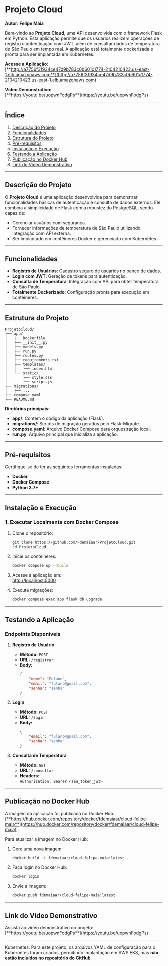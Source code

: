 # **Projeto Cloud**

**Autor: Felipe Maia**

Bem-vindo ao **Projeto Cloud**, uma API desenvolvida com o framework Flask em Python. Esta aplicação permite que os usuários realizem operações de registro e autenticação com JWT, além de consultar dados de temperatura de São Paulo em tempo real. A aplicação está totalmente dockerizada e pronta para ser implantada em Kubernetes.

**Acesse a Aplicação:**  
[**http://a7756f3f934ce47d9b783c0b601c1774-2104210423.us-east-1.elb.amazonaws.com**](http://a7756f3f934ce47d9b783c0b601c1774-2104210423.us-east-1.elb.amazonaws.com)  

**Vídeo Demonstrativo:**  
[**https://youtu.be/uopwnFodgPs**](https://youtu.be/uopwnFodgPs)

---

## **Índice**

1. [Descrição do Projeto](#descrição-do-projeto)  
2. [Funcionalidades](#funcionalidades)  
3. [Estrutura do Projeto](#estrutura-do-projeto)  
4. [Pré-requisitos](#pré-requisitos)  
5. [Instalação e Execução](#instalação-e-execução)  
6. [Testando a Aplicação](#testando-a-aplicação)  
7. [Publicação no Docker Hub](#publicação-no-docker-hub)  
8. [Link do Vídeo Demonstrativo](#link-do-vídeo-demonstrativo)  

---

## **Descrição do Projeto**

O **Projeto Cloud** é uma aplicação desenvolvida para demonstrar funcionalidades básicas de autenticação e consulta de dados externos. Ele combina a simplicidade de Flask com a robustez do PostgreSQL, sendo capaz de:

- Gerenciar usuários com segurança.
- Fornecer informações de temperatura de São Paulo utilizando integração com API externa.
- Ser implantado em contêineres Docker e gerenciado com Kubernetes.

---

## **Funcionalidades**

- **Registro de Usuários**: Cadastro seguro de usuários no banco de dados.
- **Login com JWT**: Geração de tokens para autenticação.
- **Consulta de Temperatura**: Integração com API para obter temperatura de São Paulo.
- **Totalmente Dockerizado**: Configuração pronta para execução em contêineres.

---

## **Estrutura do Projeto**

```plaintext
ProjetoCloud/
├── app/
│   ├── Dockerfile
│   ├── __init__.py
│   ├── models.py
│   ├── run.py
│   ├── routes.py
│   ├── requirements.txt
│   ├── templates/
│   │   └── index.html
│   └── static/
│       ├── style.css
│       └── script.js
├── migrations/
│   ├── ...
├── compose.yaml
├── README.md

```

**Diretórios principais:**

- **app/**: Contém o código da aplicação (Flask).  
- **migrations/**: Scripts de migração gerados pelo Flask-Migrate.  
- **compose.yaml**: Arquivo Docker Compose para orquestração local.  
- **run.py**: Arquivo principal que inicializa a aplicação.  

---

## **Pré-requisitos**

Certifique-se de ter as seguintes ferramentas instaladas:

- **Docker**  
- **Docker Compose**  
- **Python 3.7+**  

---

## **Instalação e Execução**

### **1. Executar Localmente com Docker Compose**

1. Clone o repositório:

   ```bash
   git clone https://github.com/Fdemaiaar/ProjetoCloud.git
   cd ProjetoCloud
   ```

2. Inicie os contêineres:

   ```bash
   docker compose up --build
   ```

3. Acesse a aplicação em:  
   [http://localhost:5000](http://localhost:5000)

4. Execute migrações:

   ```bash
   docker compose exec app flask db upgrade
   ```

---

## **Testando a Aplicação**

### **Endpoints Disponíveis**

1. **Registro de Usuário**
   - **Método:** `POST`  
   - **URL:** `/registrar`  
   - **Body:**
     ```json
     {
         "nome": "Fulano",
         "email": "fulano@gmail.com",
         "senha": "senha"
     }
     ```

2. **Login**
   - **Método:** `POST`  
   - **URL:** `/login`  
   - **Body:**
     ```json
     {
         "email": "fulano@gmail.com",
         "senha": "senha"
     }
     ```

3. **Consulta de Temperatura**
   - **Método:** `GET`  
   - **URL:** `/consultar`  
   - **Headers:**  
     `Authorization: Bearer <seu_token_jwt>`  

---

## **Publicação no Docker Hub**

A imagem da aplicação foi publicada no Docker Hub:  
[**https://hub.docker.com/repository/docker/fdemaiaar/cloud-felipe-maia**](https://hub.docker.com/repository/docker/fdemaiaar/cloud-felipe-maia)

Para atualizar a imagem no Docker Hub:

1. Gere uma nova imagem:
   ```bash
   docker build -t fdemaiaar/cloud-felipe-maia:latest .
   ```

2. Faça login no Docker Hub:
   ```bash
   docker login
   ```

3. Envie a imagem:
   ```bash
   docker push fdemaiaar/cloud-felipe-maia:latest
   ```

---

## **Link do Vídeo Demonstrativo**

Assista ao vídeo demonstrativo do projeto:  
[**https://youtu.be/uopwnFodgPs**](https://youtu.be/uopwnFodgPs)

---

Kubernetes: Para este projeto, os arquivos YAML de configuração para o Kubernetes foram criados, permitindo implantação em AWS EKS, mas **não estão incluídos no repositório do GitHub**.
